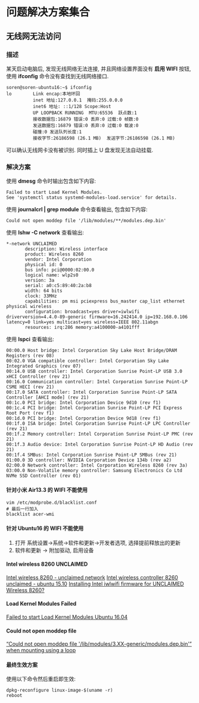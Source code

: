 # 问题解决方案集合 #

## 无线网无法访问 ##

### 描述 ###

某天启动电脑后, 发现无线网络无法连接, 并且网络设置界面没有 **启用 WIFI** 按钮, 使用 **ifconfig** 命令没有查找到无线网络接口.

```
soren@soren-ubuntu16:~$ ifconfig
lo        Link encap:本地环回  
          inet 地址:127.0.0.1  掩码:255.0.0.0
          inet6 地址: ::1/128 Scope:Host
          UP LOOPBACK RUNNING  MTU:65536  跃点数:1
          接收数据包:16879 错误:0 丢弃:0 过载:0 帧数:0
          发送数据包:16879 错误:0 丢弃:0 过载:0 载波:0
          碰撞:0 发送队列长度:1 
          接收字节:26186598 (26.1 MB)  发送字节:26186598 (26.1 MB)
```

可以确认无线网卡没有被识别. 同时插上 U 盘发现无法自动挂载.

### 解决方案 ###

使用 **dmesg** 命令时输出包含如下内容:

```
Failed to start Load Kernel Modules.
See 'systemctl status systemd-modules-load.service' for details.
```

使用 **journalcrl | grep module** 命令查看输出, 包含如下内容:

```
Could not open moddep file '/lib/modules/**/modules.dep.bin'
```

使用 **lshw -C network** 查看输出:

```
*-network UNCLAIMED
       description: Wireless interface
       product: Wireless 8260
       vendor: Intel Corporation
       physical id: 0
       bus info: pci@0000:02:00.0
       logical name: wlp2s0
       version: 3a
       serial: a0:c5:89:40:2a:b8
       width: 64 bits
       clock: 33MHz
       capabilities: pm msi pciexpress bus_master cap_list ethernet physical wireless
       configuration: broadcast=yes driver=iwlwifi driverversion=4.4.0-89-generic firmware=16.242414.0 ip=192.168.0.106 latency=0 link=yes multicast=yes wireless=IEEE 802.11abgn
       resources: irq:286 memory:a4100000-a4101fff
```

使用 **lspci** 查看输出:

```
00:00.0 Host bridge: Intel Corporation Sky Lake Host Bridge/DRAM Registers (rev 08)
00:02.0 VGA compatible controller: Intel Corporation Sky Lake Integrated Graphics (rev 07)
00:14.0 USB controller: Intel Corporation Sunrise Point-LP USB 3.0 xHCI Controller (rev 21)
00:16.0 Communication controller: Intel Corporation Sunrise Point-LP CSME HECI (rev 21)
00:17.0 SATA controller: Intel Corporation Sunrise Point-LP SATA Controller [AHCI mode] (rev 21)
00:1c.0 PCI bridge: Intel Corporation Device 9d10 (rev f1)
00:1c.4 PCI bridge: Intel Corporation Sunrise Point-LP PCI Express Root Port (rev f1)
00:1d.0 PCI bridge: Intel Corporation Device 9d18 (rev f1)
00:1f.0 ISA bridge: Intel Corporation Sunrise Point-LP LPC Controller (rev 21)
00:1f.2 Memory controller: Intel Corporation Sunrise Point-LP PMC (rev 21)
00:1f.3 Audio device: Intel Corporation Sunrise Point-LP HD Audio (rev 21)
00:1f.4 SMBus: Intel Corporation Sunrise Point-LP SMBus (rev 21)
01:00.0 3D controller: NVIDIA Corporation Device 134b (rev a2)
02:00.0 Network controller: Intel Corporation Wireless 8260 (rev 3a)
03:00.0 Non-Volatile memory controller: Samsung Electronics Co Ltd NVMe SSD Controller (rev 01)
```

#### 针对小米 Air13.3 的 WIFI 不能使用 ####

```
vim /etc/modprobe.d/blacklist.conf
# 最后一行加入
blacklist acer-wmi
```

#### 针对 Ubuntu16 的 WIFI 不能使用 ####

1. 打开 系统设置->系统->软件和更新->开发者选项, 选择提前释放出的更新
2. 软件和更新 -> 附加驱动, 启用设备

#### Intel wireless 8260 UNCLAIMED ####

[Intel wireless 8260 - unclaimed network](https://askubuntu.com/questions/693109/intel-wireless-8260-unclaimed-network)
[Intel wireless controller 8260 unclaimed - ubuntu 15.10](https://askubuntu.com/questions/751504/intel-wireless-controller-8260-unclaimed-ubuntu-15-10)
[Installing Intel iwlwifi firmware for UNCLAIMED Wireless 8260?](https://askubuntu.com/questions/697279/installing-intel-iwlwifi-firmware-for-unclaimed-wireless-8260)

#### Load Kernel Modules Failed ####

[Failed to start Load Kernel Modules Ubuntu 16.04](https://askubuntu.com/questions/809199/failed-to-start-load-kernel-modules-ubuntu-16-04)

#### Could not open moddep file ####

[“Could not open moddep file '/lib/modules/3.XX-generic/modules.dep.bin'” when mounting using a loop](https://askubuntu.com/questions/459296/could-not-open-moddep-file-lib-modules-3-xx-generic-modules-dep-bin-when-mo)

#### 最终生效方案 ####

使用以下命令然后重启即生效:

```
dpkg-reconfigure linux-image-$(uname -r)
reboot
```
